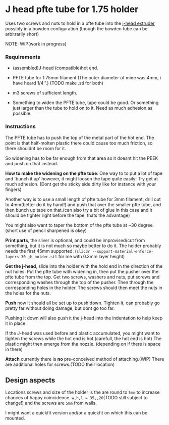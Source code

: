 
# J head pfte tube for 1.75 holder
Uses two screws and nuts to hold in a pfte tube into the 
[j-head extruder](http://reprap.org/wiki/J-head#Introduction) possibly 
in a bowden configuration.(though the bowden tube can be arbitrarily short)

NOTE: WIP(work in progress)

### Requirements

* (assembled)J-head (compatible)hot end.

* PFTE tube for 1.75mm filament (The outer diameter of mine was 4mm, i have
heard 1/4''.) (TODO make .stl for both)

* m3 screws of sufficient length.

* Something to widen the PFTE tube, tape could be good. Or something just larger 
  than the tube to hold on to it. Need as much adhesion as possible.

### Instructions

The PFTE tube has to push the top of the metal part of the hot end. 
The point is that half-molten plastic there could cause too much friction,
so there shouldnt be room for it.

So widening has to be far enough from that area so it doesnt hit the PEEK and
push on that instead.

**How to make the widening on the pfte tube**: One way to to put a lot of tape
and 'bunch it up' however, it might loosen the tape quite easily! Try get at much 
adhesion. (Dont get the sticky side dirty like for instance with your fingers)

Another way is to use a small length of pfte tube for 3mm filament, drill out to
4mm(better do it by hand!) and push that over the smaller pfte tube, and then
bunch up tape on that.(can also try a bit of glue in this case and it
should be tighter right before the tape, thats the advantage)

You might also want to taper the bottom of the pfte tube at ~30 degree.
(short use of pencil sharpened is okey)

**Print parts**, the sliver is optional, and could be improvised/cut from something,
but it is not much so maybe better to do it. The holder probably needs the first
45mm supported. (`slic3r --support-material-enforce-layers 30 jh_holder.stl` for me
with 0.3mm layer height)

**Get the j-head**, slide into the holder with the hold end in the direction of the 
nut holes. Put the pfte tube with widening in, then put the pusher over the pfte 
tube from the top. Get two screws, washers and nuts, put screws and corresponding 
washes through the top of the pusher. Then through the corresponding holes in the 
holder. The screws should then meet the nuts in the holes for the nuts.

**Push** now it should all be set up to push down. Tighten it, can probably go
pretty far without doing damage, but dont go too far.

Pushing it down will also push it the j-head into the indentation to help keep it 
in place.

If the J-head was used before and plastic accumulated, you might want to tighten 
the screws while the hot end is hot.(carefull, the hot end is hot) The plastic might
then emerge from the nozzle. (depending on if there is space in there)

**Attach** currently there is **no** pre-conceived method of attaching.(WIP)
There are additional holes for screws.(TODO their location)

## Design aspects
Locations screws and size of the holder is the are round to `5mm` to increase
chances of happy coincidence. `w,h,l = 35,,20`(TODO still subject to change!)
and the screws are `5mm` from walls.

I might want a quickfit version and/or a quickfit on which this can be mounted.
